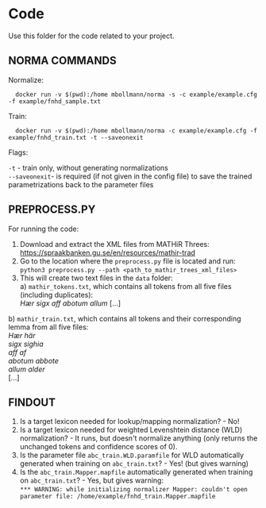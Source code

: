 # Code

Use this folder for the code related to your project.

## NORMA COMMANDS

Normalize:
      
      docker run -v $(pwd):/home mbollmann/norma -s -c example/example.cfg -f example/fnhd_sample.txt
      
Train:

      docker run -v $(pwd):/home mbollmann/norma -c example/example.cfg -f example/fnhd_train.txt -t --saveonexit
      
      
Flags:

`-t` - train only, without generating normalizations <br>
`--saveonexit`- is required (if not given in the config file) to save the trained parametrizations back to the parameter files


## PREPROCESS.PY

For running the code:
1. Download and extract the XML files from MATHiR Threes: https://spraakbanken.gu.se/en/resources/mathir-trad
2. Go to the location where the `preprocess.py` file is located and run: `python3 preprocess.py --path <path_to_mathir_trees_xml_files>`
3. This will create two text files in the `data` folder:<br>
a) `mathir_tokens.txt`, which contains all tokens from all five files (including duplicates): <br>
*Hær*
*sigx*
*aff*
*abotum*
*allum*
\[...\] <br>

b) `mathir_train.txt`, which contains all tokens and their corresponding lemma from all five files: <br>
*Hær	här* <br>
*sigx	sighia* <br>
*aff	af* <br>
*abotum     abbote* <br>
*allum	alder* <br>
\[...\] <br>

## FINDOUT

1. Is a target lexicon needed for lookup/mapping normalization? - No!
2. Is a target lexicon needed for weighted Levenshtein distance (WLD) normalization? - It runs, but doesn't normalize anything (only returns the unchanged tokens and confidence scores of 0). <br>
3. Is the parameter file `abc_train.WLD.paramfile` for WLD automatically generated when training on `abc_train.txt`? - Yes! (but gives warning)
4. Is the `abc_train.Mapper.mapfile` automatically generated when training on `abc_train.txt`? - Yes, but gives warning: <br>
`*** WARNING: while initializing normalizer Mapper: couldn't open parameter file: /home/example/fnhd_train.Mapper.mapfile`
